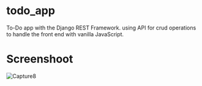 # todo_app

To-Do app with the Django REST Framework. using API for crud operations to handle the front end with vanilla JavaScript. 

# Screenshoot


![Capture8](https://user-images.githubusercontent.com/57128575/111351738-7d9d7c00-86a9-11eb-8e77-fd156a636d31.PNG)


